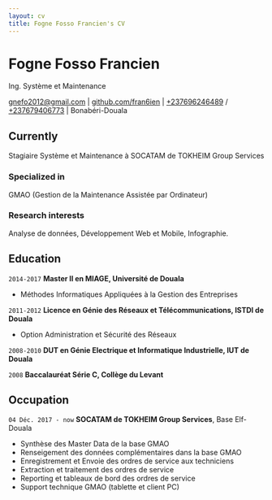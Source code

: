 ```yaml
---
layout: cv
title: Fogne Fosso Francien's CV
---
```

# Fogne Fosso Francien
Ing. Système et Maintenance

<div id="webaddress">
  <a href="mailto:gnefo2012@gmail.com">gnefo2012@gmail.com</a> | <a href="https://github.com/fran6ien">github.com/fran6ien</a> |
<a href="tel:+237696246489">+237696246489</a> / <a href="tel:+237679406773">+237679406773</a> |
Bonabéri-Douala
</div>


## Currently

Stagiaire Système et Maintenance à SOCATAM de TOKHEIM Group Services

### Specialized in

GMAO (Gestion de la Maintenance Assistée par Ordinateur)


### Research interests

Analyse de données, Développement Web et Mobile, Infographie.


## Education

`2014-2017`
__Master II en MIAGE, Université de Douala__

- Méthodes Informatiques Appliquées à la Gestion des Entreprises

`2011-2012`
__Licence en Génie des Réseaux et Télécommunications, ISTDI de Douala__

- Option Administration et Sécurité des Réseaux

`2008-2010`
__DUT en Génie Electrique et Informatique Industrielle, IUT de Douala__

`2008`
__Baccalauréat Série C, Collège du Levant__



## Occupation

`04 Déc. 2017 - now`
__SOCATAM de TOKHEIM Group Services__, Base Elf-Douala

- Synthèse des Master Data de la base GMAO
- Renseigement des données complémentaires dans la base GMAO
- Enregistrement et Envoie des ordres de service aux techniciens
- Extraction et traitement des ordres de service 
- Reporting et tableaux de bord des ordres de service
- Support technique GMAO (tablette et client PC) 


<!-- ### Footer

Last updated: May 2018 -->


